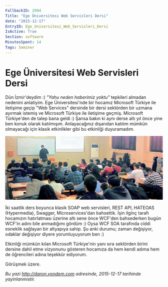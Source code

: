 ```yaml
---
FallbackID: 2994
Title: "Ege Üniversitesi Web Servisleri Dersi"
date: "2015-12-17"
EntryID: Ege_Universitesi_Web_Servisleri_Dersi
IsActive: True
Section: software
MinutesSpent: 14
Tags: Seminer
---
```

# Ege Üniversitesi Web Servisleri Dersi
Dün İzmir'deydim :) *"Yahu neden haberimiz yoktu"* tepkileri almadan nedenini anlatiyim. Ege Üniversitesi'nde bir hocamız Microsoft Türkiye ile iletişime geçip "Web Services" dersinde bir dersi sektörden bir uzmana ayırmak istemiş ve Microsoft Türkiye ile iletişime geçmiş. Microsoft Türkiye'den de talep bana geldi :) Şansa bakın ki aynı derse altı yıl önce yine ben konuk olarak katılmışım. Anlayacağınız dışarıdan katılım mümkün olmayacağı için klasik etkinlikler gibi bu etkinliği duyuramadım.

![](media/Ege_Universitesi_Web_Servisleri_Dersi/Izmir_WebServices_2.jpg)

İki saatlik ders boyunca klasik SOAP web servisleri, REST API, HATEOAS (Hypermedia), Swagger, Microservices'dan bahsettik. İşin ilginç tarafı hocamızın hatırlatması üzerine altı sene önce WCF'den bahsederken bugün WCF'in adını bile anmadığımı gördüm :) Oysa WCF SOA tarafında ciddi esneklik sağlayan bir altyapıya sahip. Şu anki durumu; zaman değişiyor, odaklar değişiyor diyere yorumluyuyorum ben :)

Etkinliği mümkün kılan Microsoft Türkiye'nin yanı sıra sektörden birini dersine dahil etme vizyonunu gösteren hocamıza da hem kendi adıma hem de öğrencileri adına teşekkür ediyorum. 

Görüşmek üzere.

*Bu yazi http://daron.yondem.com adresinde, 2015-12-17 tarihinde yayinlanmistir.*
